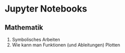 # Jupyter Notebooks

## Mathematik

1. Symbolisches Arbeiten
1. Wie kann man Funktionen (und Ableitungen) Plotten
